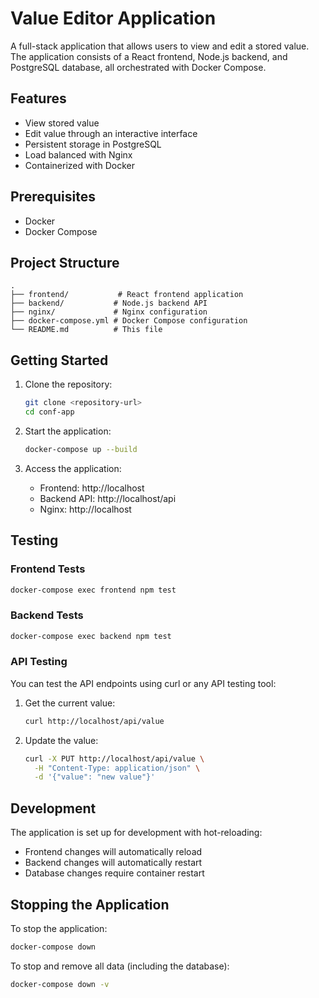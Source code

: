 # Value Editor Application

A full-stack application that allows users to view and edit a stored value. The application consists of a React frontend, Node.js backend, and PostgreSQL database, all orchestrated with Docker Compose.

## Features

- View stored value
- Edit value through an interactive interface
- Persistent storage in PostgreSQL
- Load balanced with Nginx
- Containerized with Docker

## Prerequisites

- Docker
- Docker Compose

## Project Structure

```
.
├── frontend/           # React frontend application
├── backend/           # Node.js backend API
├── nginx/             # Nginx configuration
├── docker-compose.yml # Docker Compose configuration
└── README.md          # This file
```

## Getting Started

1. Clone the repository:
   ```bash
   git clone <repository-url>
   cd conf-app
   ```

2. Start the application:
   ```bash
   docker-compose up --build
   ```

3. Access the application:
   - Frontend: http://localhost
   - Backend API: http://localhost/api
   - Nginx: http://localhost

## Testing

### Frontend Tests
```bash
docker-compose exec frontend npm test
```

### Backend Tests
```bash
docker-compose exec backend npm test
```

### API Testing
You can test the API endpoints using curl or any API testing tool:

1. Get the current value:
   ```bash
   curl http://localhost/api/value
   ```

2. Update the value:
   ```bash
   curl -X PUT http://localhost/api/value \
     -H "Content-Type: application/json" \
     -d '{"value": "new value"}'
   ```

## Development

The application is set up for development with hot-reloading:

- Frontend changes will automatically reload
- Backend changes will automatically restart
- Database changes require container restart

## Stopping the Application

To stop the application:
```bash
docker-compose down
```

To stop and remove all data (including the database):
```bash
docker-compose down -v
```